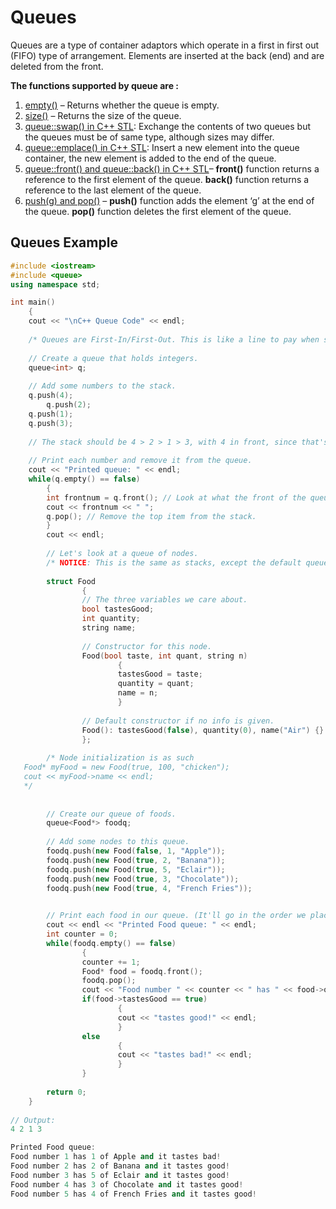 # Queues

Queues are a type of container adaptors which operate in a first in first out \(FIFO\) type of arrangement. Elements are inserted at the back \(end\) and are deleted from the front.

**The functions supported by queue are :**

1. [empty\(\)](https://www.geeksforgeeks.org/queueempty-queuesize-c-stl/) – Returns whether the queue is empty.
2. [size\(\)](https://www.geeksforgeeks.org/queueempty-queuesize-c-stl/) – Returns the size of the queue.
3. [queue::swap\(\) in C++ STL](https://www.geeksforgeeks.org/queue-swap-cpp-stl/): Exchange the contents of two queues but the queues must be of same type, although sizes may differ.
4. [queue::emplace\(\) in C++ STL](https://www.geeksforgeeks.org/queueemplace-c-stl/): Insert a new element into the queue container, the new element is added to the end of the queue.
5. [queue::front\(\) and queue::back\(\) in C++ STL](https://www.geeksforgeeks.org/queuefront-queueback-c-stl/)– **front\(\)** function returns a reference to the first element of the queue. **back\(\)** function returns a reference to the last element of the queue.
6. [push\(g\) and pop\(\)](queue::push%28%29%20and%20queue::pop%28%29%20in%20C++%20STL) – **push\(\)** function adds the element ‘g’ at the end of the queue. **pop\(\)** function deletes the first element of the queue.

## Queues Example

```cpp
#include <iostream>
#include <queue>
using namespace std;

int main() 
    {
    cout << "\nC++ Queue Code" << endl;
    
    /* Queues are First-In/First-Out. This is like a line to pay when shopping. The first person to enter the line is the first person to get to a register to pay for their items. */
    
    // Create a queue that holds integers.
    queue<int> q;
    
    // Add some numbers to the stack.
    q.push(4);
        q.push(2);
    q.push(1);
    q.push(3);
    
    // The stack should be 4 > 2 > 1 > 3, with 4 in front, since that's the order we pushed them in.
    
    // Print each number and remove it from the queue.
    cout << "Printed queue: " << endl;
    while(q.empty() == false)
        {
        int frontnum = q.front(); // Look at what the front of the queue is.
        cout << frontnum << " ";
        q.pop(); // Remove the top item from the stack.
        }
        cout << endl;
        
        // Let's look at a queue of nodes. 
        /* NOTICE: This is the same as stacks, except the default queue creation (queue<Food*> foodstack;) is the only difference. */
        
        struct Food
                {
                // The three variables we care about.
                bool tastesGood;
                int quantity;
                string name;
                
                // Constructor for this node.
                Food(bool taste, int quant, string n)
                        {
                        tastesGood = taste;
                        quantity = quant;
                        name = n;
                        }
                        
                // Default constructor if no info is given.
                Food(): tastesGood(false), quantity(0), name("Air") {}
                };
        
        /* Node initialization is as such
   Food* myFood = new Food(true, 100, "chicken");
   cout << myFood->name << endl;
   */
        
        
        // Create our queue of foods.
        queue<Food*> foodq;
        
        // Add some nodes to this queue.
        foodq.push(new Food(false, 1, "Apple"));
        foodq.push(new Food(true, 2, "Banana"));
        foodq.push(new Food(true, 5, "Eclair"));
        foodq.push(new Food(true, 3, "Chocolate"));
        foodq.push(new Food(true, 4, "French Fries"));

        
        // Print each food in our queue. (It'll go in the order we placed them in the queue, regardless of content.)
        cout << endl << "Printed Food queue: " << endl;
        int counter = 0;
        while(foodq.empty() == false)
                {
                counter += 1;
                Food* food = foodq.front();
                foodq.pop();
                cout << "Food number " << counter << " has " << food->quantity << " of " << food->name << " and it ";
                if(food->tastesGood == true)
                        {
                        cout << "tastes good!" << endl;
                        }
                else
                        {
                        cout << "tastes bad!" << endl;
                        }
                }
        
        return 0;
    }
    
// Output: 
4 2 1 3 

Printed Food queue: 
Food number 1 has 1 of Apple and it tastes bad!
Food number 2 has 2 of Banana and it tastes good!
Food number 3 has 5 of Eclair and it tastes good!
Food number 4 has 3 of Chocolate and it tastes good!
Food number 5 has 4 of French Fries and it tastes good!
```

>

